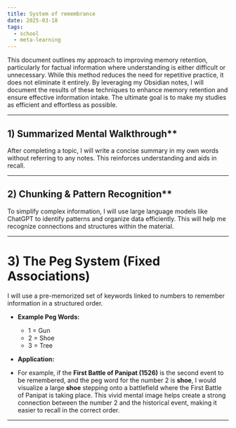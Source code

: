 ```yaml
---
title: System of remembrance
date: 2025-03-18
tags:
  - school
  - meta-learning
---
```


This document outlines my approach to improving memory retention, particularly for factual information where understanding is either difficult or unnecessary. While this method reduces the need for repetitive practice, it does not eliminate it entirely. By leveraging my Obsidian notes, I will document the results of these techniques to enhance memory retention and ensure effective information intake. The ultimate goal is to make my studies as efficient and effortless as possible.

---

## 1) Summarized Mental Walkthrough**

After completing a topic, I will write a concise summary in my own words without referring to any notes. This reinforces understanding and aids in recall.

---

## 2) Chunking & Pattern Recognition**

To simplify complex information, I will use large language models like ChatGPT to identify patterns and organize data efficiently. This will help me recognize connections and structures within the material.

---

# 3) The Peg System (Fixed Associations)

I will use a pre-memorized set of keywords linked to numbers to remember information in a structured order.

- **Example Peg Words:**
    
    - 1 = Gun
    - 2 = Shoe
    - 3 = Tree
    
- **Application:**
- For example, if the **First Battle of Panipat (1526)** is the second event to be remembered, and the peg word for the number 2 is **shoe**, I would visualize a large **shoe** stepping onto a battlefield where the First Battle of Panipat is taking place. This vivid mental image helps create a strong connection between the number 2 and the historical event, making it easier to recall in the correct order.

---

